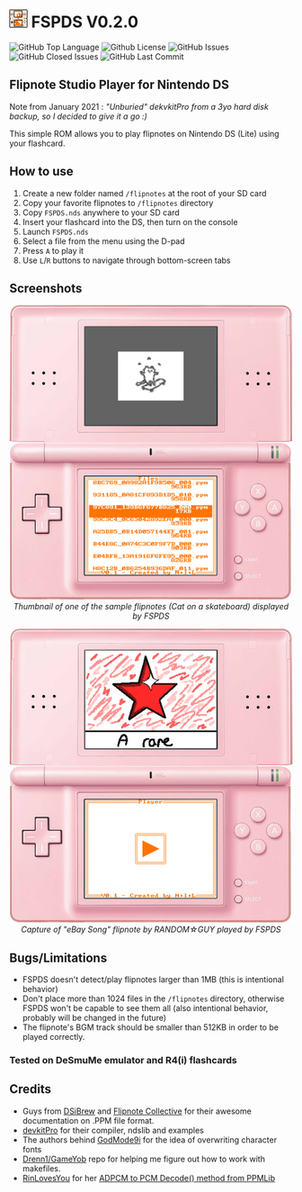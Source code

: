 

# <img src="icon.bmp"></img> FSPDS V0.2.0
<img alt="GitHub Top Language" src="https://img.shields.io/github/languages/top/NotImplementedLife/FSPDS" /> <img alt="Github License" src="https://img.shields.io/github/license/NotImplementedLife/FSPDS" /> <img alt="GitHub Issues" src="https://img.shields.io/github/issues/NotImplementedLife/FSPDS" /> <img alt="GitHub Closed Issues" src="https://img.shields.io/github/issues-closed/NotImplementedLife/FSPDS" /> <img alt="GitHub Last Commit" src="https://img.shields.io/github/last-commit/NotImplementedLife/FSPDS" />

## Flipnote Studio Player for Nintendo DS

Note from January 2021 : *"Unburied" dekvkitPro from a 3yo hard disk backup, so I decided to give it a go :)*

This simple ROM allows you to play flipnotes on Nintendo DS (Lite) using your flashcard.

## How to use

1. Create a new folder named ```/flipnotes``` at the root of your SD card
1. Copy your favorite flipnotes to ```/flipnotes``` directory
1. Copy ```FSPDS.nds``` anywhere to your SD card
1. Insert your flashcard into the DS, then turn on the console
1. Launch ```FSPDS.nds```
1. Select a file from the menu using the D-pad
1. Press ```A``` to play it
1. Use ```L```/```R``` buttons to navigate through bottom-screen tabs

## Screenshots
<p align="center">
    <img width="600" src="README_Resources/ss01.png" alt="ROM in action: show thumbnail"></img>
    <br/>
    <i>Thumbnail of one of the sample flipnotes (Cat on a skateboard) displayed by FSPDS</i>
</p>


<p align="center">
    <img width="600" src="README_Resources/ss02.png" alt="ROM in action: show thumbnail"></img>
    <br/>
    <i>Capture of "eBay Song" flipnote by RANDOM☆GUY played by FSPDS</i>
</p>

## Bugs/Limitations

- FSPDS doesn't detect/play flipnotes larger than 1MB (this is intentional behavior)
- Don't place more than 1024 files in the ```/flipnotes``` directory, otherwise FSPDS won't be capable to see them all 
(also intentional behavior, probably will be changed in the future)
- The flipnote's BGM track should be smaller than 512KB in order to be played correctly. 

### Tested on DeSmuMe emulator and R4(i) flashcards

## Credits

- Guys from [DSiBrew](https://dsibrew.org/wiki/Flipnote_Files/PPM "PPM Format") and [Flipnote Collective](https://github.com/Flipnote-Collective/flipnote-studio-docs/wiki/PPM-format "PPM Format") for their awesome documentation on .PPM file format.
- [devkitPro](https://github.com/devkitPro) for their compiler, ndslib and examples
- The authors behind [GodMode9i](https://github.com/DS-Homebrew/GodMode9i "GodMode9i") for the idea of overwriting character fonts
- [Drenn1/GameYob](https://github.com/Drenn1/GameYob "Drenn1/GameYob") repo for helping me figure out how to work with makefiles.
- [RinLovesYou](https://github.com/miso-xyz/PPMLib/commits?author=RinLovesYou) for her [ADPCM to PCM Decode() method from PPMLib](https://github.com/miso-xyz/PPMLib/blob/c7548bf4cdb0e368af552c71a45eb9f96f2e3385/PPMLib/Extensions/AdpcmDecoder.cs#L46-L119)
